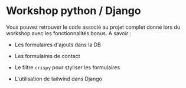 # Workshop python / Django

Vous pouvez retrouver le code associé au projet complet donné lors du workshop avec les fonctionnalités bonus. A savoir :

- Les formulaires d'ajouts dans la DB

- Les formulaires de contact

- Le filtre `crispy` pour styliser les formulaires

- L'utilisation de tailwind dans Django
